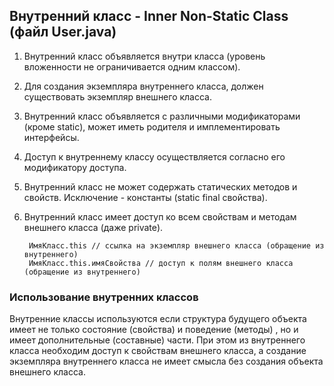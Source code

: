 ## Внутренний класс - Inner Non-Static Class (файл User.java)

1. Внутренний класс объявляется внутри класса (уровень вложенности не ограничивается одним классом).
2. Для создания экземпляра внутреннего класса, должен существовать экземпляр внешнего класса.
3. Внутренний класс объявляется с различными модификаторами (кроме static), может иметь родителя и имплементировать
   интерфейсы.
4. Доступ к внутреннему классу осуществляется согласно его модификатору доступа.
5. Внутренний класс не может содержать статических методов и свойств. Исключение - константы (static final свойства).
6. Внутренний класс имеет доступ ко всем свойствам и методам внешнего класса (даже private).

        ИмяКласс.this // ссылка на экземпляр внешнего класса (обращение из внутреннего)
        ИмяКласс.this.имяСвойства // доступ к полям внешнего класса (обращение из внутреннего)

### Использование внутренних классов

Внутренние классы используются если структура будущего объекта имеет не только состояние (свойства) и поведение (методы)
, но и имеет дополнительные (составные) части. При этом из внутреннего класса необходим доступ к свойствам внешнего
класса, а создание экземпляра внутреннего класса не имеет смысла без создания объекта внешнего класса.
